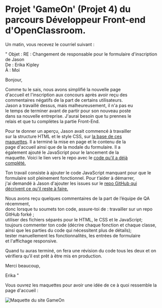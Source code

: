 # Projet 'GameOn' (Projet 4) du parcours Développeur Front-end d'OpenClassroom.

Un matin, vous recevez le courriel suivant : 

" Objet : RE : Changement de responsable pour le formulaire d'inscription de Jason  
De : Erika Kipley  
À : Moi

Bonjour,

Comme tu le sais, nous avons simplifié la nouvelle page  
d'accueil et l'inscription aux concours après avoir reçu des  
commentaires négatifs de la part de certains utilisateurs.  
Jason a travaillé dessus, mais malheureusement, il n'a pas eu  
le temps de terminer avant de partir pour son nouveau poste  
dans sa nouvelle entreprise. J'aurai besoin que tu prennes le  
relais et que tu complètes la partie Front-End.   

Pour te donner un aperçu, Jason avait commencé  à travailler  
sur la structure HTML et le style CSS, sur [la base de ces  
maquettes](https://www.figma.com/file/prxFGnSUoEhk6PTcMaJQim/UI-Design-GameOn-EN?node-id=0%3A1). Il a terminé la mise en page et le contenu de la  
page d'accueil ainsi que de la modale du formulaire. Il a  
également ajouté le JavaScript pour le lancement de la  
maquette. Voici le lien vers le repo avec le [code qu'il a déjà  
complété.](https://github.com/OpenClassrooms-Student-Center/GameOn-website-FR/)

Ton travail consiste à ajouter le code JavaScript manquant pour que le  
formulaire soit pleinement fonctionnel. Pour t’aider à démarrer,  
j'ai demandé à Jason d'ajouter les issues sur le [repo GitHub qui  
décrivent ce qu'il reste à faire.](https://github.com/OpenClassrooms-Student-Center/GameOn-website-FR/issues)   

Nous avons reçu quelques commentaires de la part de l’équipe de QA récemment,  
donc lorsque tu soumets ton code, assure-toi de : 
    travailler sur un repo GitHub forké ;  
    utiliser des fichiers séparés pour le HTML, le CSS et le JavaScript;  
    toujours commenter ton code (décrire chaque fonction et chaque classe,    
    ainsi que les parties du code qui nécessitent plus de détails);  
    tester manuellement les fonctionnalités, les entrées de formulaire   
    et l'affichage responsive.

Quand tu auras terminé, on fera une révision du code tous les   deux et on  
vérifiera qu’il est prêt à être mis en production.   

Merci beaucoup, 

Erika "

Vous ouvrez les maquettes pour avoir une idée de ce à quoi ressemble la page d'accueil :

![Maquette du site GameOn](https://user.oc-static.com/upload/2020/08/14/15974189716945_image2.png)
